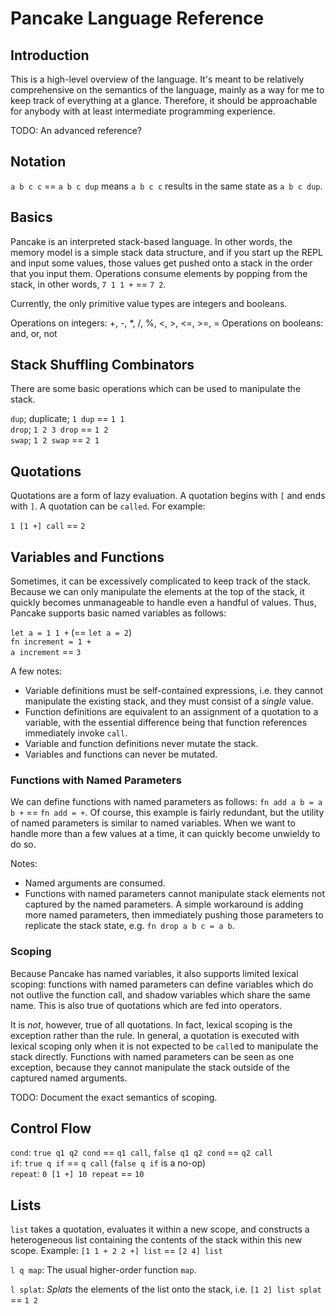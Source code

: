 # Pancake Language Reference

## Introduction

This is a high-level overview of the language. It's meant to be relatively
comprehensive on the semantics of the language, mainly as a way for me to keep
track of everything at a glance. Therefore, it should be approachable for
anybody with at least intermediate programming experience.

TODO: An advanced reference?

## Notation

`a b c c` == `a b c dup` means `a b c c` results in the same state as `a b c
dup`.

## Basics

Pancake is an interpreted stack-based language. In other words, the memory model
is a simple stack data structure, and if you start up the REPL and input some
values, those values get pushed onto a stack in the order that you input them.
Operations consume elements by popping from the stack, in other words, `7 1 1 +`
== `7 2`.

Currently, the only primitive value types are integers and booleans.

Operations on integers: +, -, *, /, %, <, >, <=, >=, =
Operations on booleans: and, or, not

## Stack Shuffling Combinators

There are some basic operations which can be used to manipulate the stack.

`dup`; duplicate; `1 dup` == `1 1`\
`drop`; `1 2 3 drop` == `1 2`\
`swap`; `1 2 swap` == `2 1`

## Quotations

Quotations are a form of lazy evaluation. A quotation begins with `[` and ends
with `]`. A quotation can be `called`. For example:

`1 [1 +] call` == `2`

## Variables and Functions

Sometimes, it can be excessively complicated to keep track of the stack. Because
we can only manipulate the elements at the top of the stack, it quickly becomes
unmanageable to handle even a handful of values. Thus, Pancake supports basic
named variables as follows:

`let a = 1 1 +` (== `let a = 2`)\
`fn increment = 1 +`\
`a increment` == `3`

A few notes:
- Variable definitions must be self-contained expressions, i.e. they cannot
  manipulate the existing stack, and they must consist of a *single* value.
- Function definitions are equivalent to an assignment of a quotation to a
  variable, with the essential difference being that function references
  immediately invoke `call`.
- Variable and function definitions never mutate the stack.
- Variables and functions can never be mutated.

### Functions with Named Parameters

We can define functions with named parameters as follows: `fn add a b = a b +`
== `fn add = +`. Of course, this example is fairly redundant, but the utility of
named parameters is similar to named variables. When we want to handle more than
a few values at a time, it can quickly become unwieldy to do so.

Notes:
- Named arguments are consumed.
- Functions with named parameters cannot manipulate stack elements not captured
  by the named parameters. A simple workaround is adding more named parameters,
  then immediately pushing those parameters to replicate the stack state, e.g.
  `fn drop a b c = a b`.

### Scoping

Because Pancake has named variables, it also supports limited lexical scoping:
functions with named parameters can define variables which do not outlive the
function call, and shadow variables which share the same name. This is also true
of quotations which are fed into operators.

It is *not*, however, true of all quotations. In fact, lexical scoping is the
exception rather than the rule. In general, a quotation is executed with lexical
scoping only when it is not expected to be `call`ed to manipulate the stack
directly. Functions with named parameters can be seen as one exception, because
they cannot manipulate the stack outside of the captured named arguments.

TODO: Document the exact semantics of scoping.

## Control Flow

`cond`: `true q1 q2 cond` == `q1 call`, `false q1 q2 cond` == `q2 call`\
`if`: `true q if` == `q call` (`false q if` is a no-op)\
`repeat`: `0 [1 +] 10 repeat` == `10`

## Lists

`list` takes a quotation, evaluates it within a new scope, and constructs a
heterogeneous list containing the contents of the stack within this new scope.
Example: `[1 1 + 2 2 +] list` == `[2 4] list`

`l q map`: The usual higher-order function `map`.

`l splat`: *Splats* the elements of the list onto the stack, i.e. `[1 2] list
splat` == `1 2`
